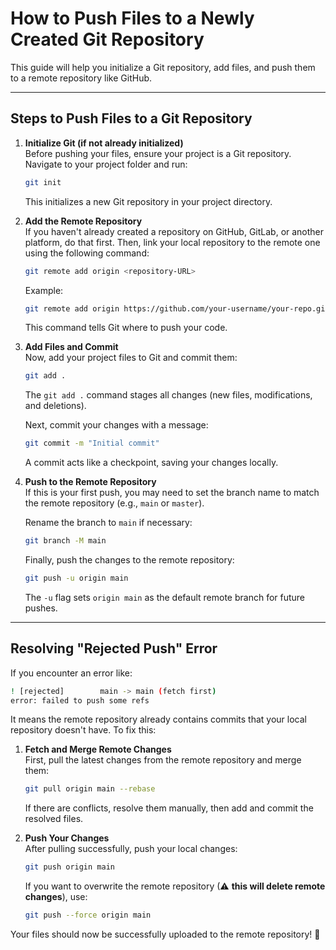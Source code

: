 # How to Push Files to a Newly Created Git Repository

This guide will help you initialize a Git repository, add files, and push them to a remote repository like GitHub.

---

## Steps to Push Files to a Git Repository

1. **Initialize Git (if not already initialized)**  
   Before pushing your files, ensure your project is a Git repository. Navigate to your project folder and run:
   
   ```sh
   git init
   ```
   This initializes a new Git repository in your project directory.

2. **Add the Remote Repository**  
   If you haven't already created a repository on GitHub, GitLab, or another platform, do that first. Then, link your local repository to the remote one using the following command:
   
   ```sh
   git remote add origin <repository-URL>
   ```
   Example:
   
   ```sh
   git remote add origin https://github.com/your-username/your-repo.git
   ```
   This command tells Git where to push your code.

3. **Add Files and Commit**  
   Now, add your project files to Git and commit them:
   
   ```sh
   git add .
   ```
   The `git add .` command stages all changes (new files, modifications, and deletions).
   
   Next, commit your changes with a message:
   
   ```sh
   git commit -m "Initial commit"
   ```
   A commit acts like a checkpoint, saving your changes locally.

4. **Push to the Remote Repository**  
   If this is your first push, you may need to set the branch name to match the remote repository (e.g., `main` or `master`).
   
   Rename the branch to `main` if necessary:
   
   ```sh
   git branch -M main
   ```
   
   Finally, push the changes to the remote repository:
   
   ```sh
   git push -u origin main
   ```
   The `-u` flag sets `origin main` as the default remote branch for future pushes.

---

## Resolving "Rejected Push" Error

If you encounter an error like:

```sh
! [rejected]        main -> main (fetch first)
error: failed to push some refs
```

It means the remote repository already contains commits that your local repository doesn't have. To fix this:

1. **Fetch and Merge Remote Changes**  
   First, pull the latest changes from the remote repository and merge them:
   
   ```sh
   git pull origin main --rebase
   ```
   If there are conflicts, resolve them manually, then add and commit the resolved files.

2. **Push Your Changes**  
   After pulling successfully, push your local changes:
   
   ```sh
   git push origin main
   ```
   
   If you want to overwrite the remote repository (⚠ **this will delete remote changes**), use:
   
   ```sh
   git push --force origin main
   ```

Your files should now be successfully uploaded to the remote repository! 🚀
